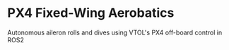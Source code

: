 # PX4 Fixed-Wing Aerobatics

Autonomous aileron rolls and dives using VTOL's PX4 off-board control in ROS2
